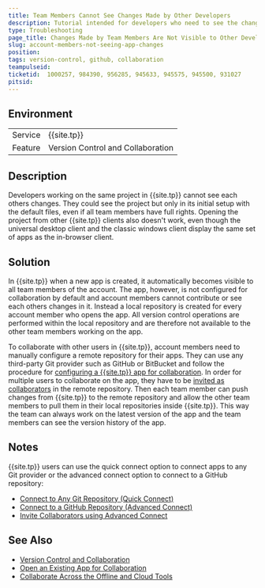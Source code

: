 ```yaml
---
title: Team Members Cannot See Changes Made by Other Developers
description: Тutorial intended for developers who need to see the changes applied by other team members in their {{site.tp}} account.  
type: Troubleshooting
page_title: Changes Made by Team Мembers Are Not Visible to Other Developers
slug: account-members-not-seeing-app-changes
position:
tags: version-control, github, collaboration
teampulseid: 
ticketid:  1000257, 984390, 956285, 945633, 945575, 945500, 931027
pitsid:
---
```


## Environment
<table>
  <tr>
    <td>Service</td>
    <td>{{site.tp}}</td>	
  </tr>
  <tr>
	<td>Feature</td>
	<td>Version Control and Collaboration</td>
  </tr>
</table>

## Description
Developers working on the same project in {{site.tp}} cannot see each others changes. They could see the project but only in its initial setup with the default files, even if all team members have full rights. Opening the project from other {{site.tp}} clients also doesn't work, even though the universal desktop client and the classic windows client display the same set of apps as the in-browser client.

## Solution
In {{site.tp}} when a new app is created, it automatically becomes visible to all team members of the account. The app, however, is not configured for collaboration by default and account members cannot contribute or see each others changes in it. Instead a local repository is created for every account member who opens the app. All version control operations are performed within the local repository and are therefore not available to the other team members working on the app.

To collaborate with other users in {{site.tp}}, account members need to manually configure a remote repository for their apps. They can use any third-party Git provider such as GitHub or BitBucket and follow the procedure for [configuring a {{site.tp}} app for collaboration](http://docs.telerik.com/platform/appbuilder/development-tools/version-control/collaborating/configure-for-collaboration). In order for multiple users to collaborate on the app, they have to be [invited as collaborators](http://docs.telerik.com/platform/appbuilder/development-tools/version-control/third-party-vc/configuring-third-party-vc/invite-collaborators) in the remote repository. Then each team member can push changes from {{site.tp}} to the remote repository and allow the other team members to pull them in their local repositories inside {{site.tp}}. This way the team can always work on the latest version of the app and the team members can see the version history of the app.

## Notes
{{site.tp}} users can use the quick connect option to connect apps to any Git provider or the advanced connect option to connect to a GitHub repository:

* [Connect to Any Git Repository (Quick Connect)](http://docs.telerik.com/platform/appbuilder/development-tools/version-control/third-party-vc/configuring-third-party-vc/connect-any-provider)
* [Connect to a GitHub Repository (Advanced Connect)](http://docs.telerik.com/platform/appbuilder/development-tools/version-control/third-party-vc/configuring-third-party-vc/github-integration)
* [Invite Collaborators using Advanced Connect](http://docs.telerik.com/platform/appbuilder/development-tools/version-control/third-party-vc/configuring-third-party-vc/invite-collaborators)

## See Also
* [Version Control and Collaboration](http://docs.telerik.com/platform/appbuilder/development-tools/version-control/overview)
* [Open an Existing App for Collaboration](http://docs.telerik.com/platform/appbuilder/development-tools/version-control/collaborating/open-existing-project)
* [Collaborate Across the Offline and Cloud Tools](http://docs.telerik.com/platform/appbuilder/development-tools/version-control/collaborating/develop-across-clients)